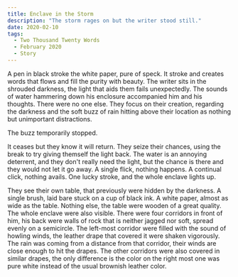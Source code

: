 ```yaml
---
title: Enclave in the Storm
description: "The storm rages on but the writer stood still."
date: 2020-02-10
tags:
  - Two Thousand Twenty Words
  - February 2020
  - Story
---
```


A pen in black stroke the white paper, pure of speck. It stroke and creates words that flows and fill the purity with beauty. The writer sits in the shrouded darkness, the light that aids them fails unexpectedly. The sounds of water hammering down his enclosure accompanied him and his thoughts. There were no one else. They focus on their creation, regarding the darkness and the soft buzz of rain hitting above their location as nothing but unimportant distractions.

The buzz temporarily stopped.

It ceases but they know it will return. They seize their chances, using the break to try giving themself the light back. The water is an annoying deterrent, and they don't really need the light, but the chance is there and they would not let it go away. A single flick, nothing happens. A continual click, nothing avails. One lucky stroke, and the whole enclave lights up.

They see their own table, that previously were hidden by the darkness. A single brush, laid bare stuck on a cup of black ink. A white paper, almost as wide as the table. Nothing else, the table were wooden of a great quality. The whole enclave were also visible. There were four corridors in front of him, his back were walls of rock that is neither jagged nor soft, spread evenly on a semicircle. The left-most corridor were filled with the sound of howling winds, the leather drape that covered it were shaken vigorously. The rain was coming from a distance from that corridor, their winds are close enough to hit the drapes. The other corridors were also covered in similar drapes, the only difference is the color on the right most one was pure white instead of the usual brownish leather color.
